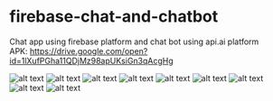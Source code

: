 # firebase-chat-and-chatbot
Chat app using firebase platform and chat bot using api.ai platform<br/>
APK: https://drive.google.com/open?id=1lXufPGha11QDjMz98apUKsiGn3qAcgHg

![alt text](https://drive.google.com/uc?id=1UKHEACGCUG_NXNkjrPeoOqfc2JffxG76)
![alt text](https://drive.google.com/uc?id=1Nb9JFvG7z0KLpyjMmnU8fbTFIGiJFKzw)
![alt text](https://drive.google.com/uc?id=1BhxP_BtqwuDDCvgmgre9Qkh-MKq6V7EG)
![alt text](https://drive.google.com/uc?id=1w5jSiPNj7mUVLkPMuR5wlB9kwDlXfnHq)
![alt text](https://drive.google.com/uc?id=1Jd_0DXvI8kSL8oj9vPQTMuBmRF6irGWd)
![alt text](https://drive.google.com/uc?id=1NBwytSL9v6Ics8zgcaL3RFV4X7n854cE)
![alt text](https://drive.google.com/uc?id=1MGaB5kotvgrSI-xEe5FMgqNcEITKismQ)
![alt text](https://drive.google.com/uc?id=1bGzpGdVQIMcPhfsqsjtPb7qNORzUi1zM)
![alt text](https://drive.google.com/uc?id=18TxNOE6F--YyFrYJQNViVQwvFoMAs3US)

